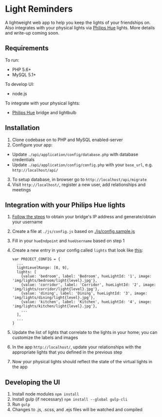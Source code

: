 # Light Reminders

A lightweight web app to help you keep the lights of your friendships on. Also integrates with your physical lights via [Philips Hue](http://www2.meethue.com/en-us/) lights. More details and write-up coming soon.

## Requirements

To run:
* PHP 5.6+
* MySQL 5.1+

To develop UI:
* node.js

To integrate with your physical lights:
* [Philips Hue](http://www2.meethue.com/en-us/) bridge and lightbulb

## Installation

1. Clone codebase on to PHP and MySQL enabled-server
2. Configure your app:
  * Update `./api/application/config/database.php` with database credentials
  * Update `./api/application/config/config.php` with your `base_url`, e.g. `http://localhost/api/`
3. To setup database, in browser go to `http://localhost/api/migrate`
4. Visit `http://localhost/`, register a new user, add relationships and meetings

## Integration with your Philips Hue lights

1. [Follow the steps](http://www.developers.meethue.com/documentation/getting-started) to obtain your bridge's IP address and generate/obtain your username
2. Create a file at `./js/config.js` based on [./js/config.sample.js](js/config.sample.js)
3. Fill in your `hueEndpoint` and `hueUsername` based on step 1
4. Create a new entry in your config called `lights` that look like [this](src/js/config.js):

   ```
   var PROJECT_CONFIG = {
     ...
     lightLevelRange: [0, 9],
     lights: [
       {value: 'bedroom', label: 'Bedroom', hueLightId: '1', image: 'img/lights/bedroom/light{level}.jpg'},
       {value: 'corridor', label: 'Corridor', hueLightId: '2', image: 'img/lights/corridor/light{level}.jpg'},
       {value: 'dining', label: 'Dining', hueLightId: '3', image: 'img/lights/dining/light{level}.jpg'},
       {value: 'kitchen', label: 'Kitchen', hueLightId: '4', image: 'img/lights/kitchen/light{level}.jpg'},
       ...
     ],
     ...
   }
   ```
5. Update the list of lights that correlate to the lights in your home; you can customize the labels and images
6. In the app `http://localhost/`, update your relationships with the appropriate lights that you defined in the previous step
7. Now your physical lights should reflect the state of the virtual lights in the app

## Developing the UI

1. Install node modules `npm install`
2. Install gulp (if necessary) `npm install --global gulp-cli`
3. Run `gulp`
4. Changes to .js, .scss, and .ejs files will be watched and compiled
